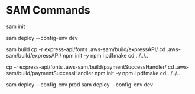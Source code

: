 # SAM Commands

sam init

sam deploy --config-env dev

sam build
cp -r express-api/fonts .aws-sam/build/expressAPI/
cd .aws-sam/build/expressAPI/
npm init -y
npm i pdfmake
cd ../../..

cp -r express-api/fonts .aws-sam/build/paymentSuccessHandler/
cd .aws-sam/build/paymentSuccessHandler
npm init -y
npm i pdfmake
cd ../../..

sam deploy --config-env prod
sam deploy --config-env dev
